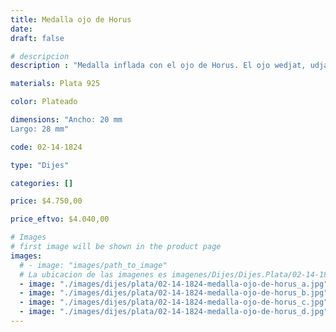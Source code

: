 ```yaml
---
title: Medalla ojo de Horus
date: 
draft: false

# descripcion
description : "Medalla inflada con el ojo de Horus. El ojo wedjat, udjat, ugiat, ojo de Horus, es uno de los amuletos más conocidos del antiguo Egipto y del mundo musulmán actual. Como talismán simboliza la salud, la prosperidad, la indestructibilidad del cuerpo y la capacidad de renacer."

materials: Plata 925

color: Plateado

dimensions: "Ancho: 20 mm 
Largo: 28 mm"

code: 02-14-1824

type: "Dijes"

categories: []

price: $4.750,00

price_eftvo: $4.040,00

# Images
# first image will be shown in the product page
images:
  # - image: "images/path_to_image"
  # La ubicacion de las imagenes es imagenes/Dijes/Dijes.Plata/02-14-1824-medalla-ojo-de-horus
  - image: "./images/dijes/plata/02-14-1824-medalla-ojo-de-horus_a.jpg"
  - image: "./images/dijes/plata/02-14-1824-medalla-ojo-de-horus_b.jpg"
  - image: "./images/dijes/plata/02-14-1824-medalla-ojo-de-horus_c.jpg"
  - image: "./images/dijes/plata/02-14-1824-medalla-ojo-de-horus_d.jpg"
---
```

